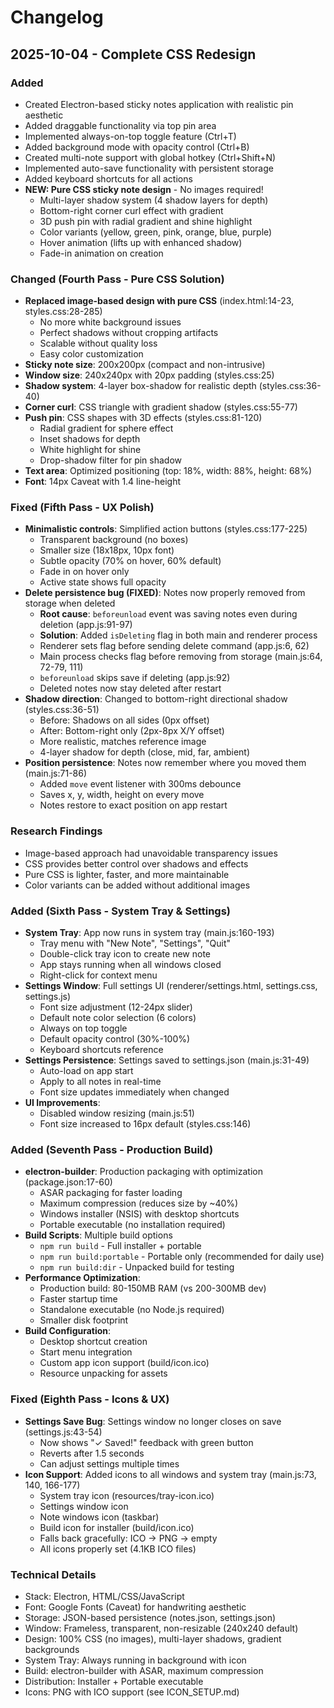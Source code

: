# Changelog

## 2025-10-04 - Complete CSS Redesign

### Added
- Created Electron-based sticky notes application with realistic pin aesthetic
- Added draggable functionality via top pin area
- Implemented always-on-top toggle feature (Ctrl+T)
- Added background mode with opacity control (Ctrl+B)
- Created multi-note support with global hotkey (Ctrl+Shift+N)
- Implemented auto-save functionality with persistent storage
- Added keyboard shortcuts for all actions
- **NEW: Pure CSS sticky note design** - No images required!
  - Multi-layer shadow system (4 shadow layers for depth)
  - Bottom-right corner curl effect with gradient
  - 3D push pin with radial gradient and shine highlight
  - Color variants (yellow, green, pink, orange, blue, purple)
  - Hover animation (lifts up with enhanced shadow)
  - Fade-in animation on creation

### Changed (Fourth Pass - Pure CSS Solution)
- **Replaced image-based design with pure CSS** (index.html:14-23, styles.css:28-285)
  - No more white background issues
  - Perfect shadows without cropping artifacts
  - Scalable without quality loss
  - Easy color customization
- **Sticky note size**: 200x200px (compact and non-intrusive)
- **Window size**: 240x240px with 20px padding (styles.css:25)
- **Shadow system**: 4-layer box-shadow for realistic depth (styles.css:36-40)
- **Corner curl**: CSS triangle with gradient shadow (styles.css:55-77)
- **Push pin**: CSS shapes with 3D effects (styles.css:81-120)
  - Radial gradient for sphere effect
  - Inset shadows for depth
  - White highlight for shine
  - Drop-shadow filter for pin shadow
- **Text area**: Optimized positioning (top: 18%, width: 88%, height: 68%)
- **Font**: 14px Caveat with 1.4 line-height

### Fixed (Fifth Pass - UX Polish)
- **Minimalistic controls**: Simplified action buttons (styles.css:177-225)
  - Transparent background (no boxes)
  - Smaller size (18x18px, 10px font)
  - Subtle opacity (70% on hover, 60% default)
  - Fade in on hover only
  - Active state shows full opacity
- **Delete persistence bug (FIXED)**: Notes now properly removed from storage when deleted
  - **Root cause**: `beforeunload` event was saving notes even during deletion (app.js:91-97)
  - **Solution**: Added `isDeleting` flag in both main and renderer process
  - Renderer sets flag before sending delete command (app.js:6, 62)
  - Main process checks flag before removing from storage (main.js:64, 72-79, 111)
  - `beforeunload` skips save if deleting (app.js:92)
  - Deleted notes now stay deleted after restart
- **Shadow direction**: Changed to bottom-right directional shadow (styles.css:36-51)
  - Before: Shadows on all sides (0px offset)
  - After: Bottom-right only (2px-8px X/Y offset)
  - More realistic, matches reference image
  - 4-layer shadow for depth (close, mid, far, ambient)
- **Position persistence**: Notes now remember where you moved them (main.js:71-86)
  - Added `move` event listener with 300ms debounce
  - Saves x, y, width, height on every move
  - Notes restore to exact position on app restart

### Research Findings
- Image-based approach had unavoidable transparency issues
- CSS provides better control over shadows and effects
- Pure CSS is lighter, faster, and more maintainable
- Color variants can be added without additional images

### Added (Sixth Pass - System Tray & Settings)
- **System Tray**: App now runs in system tray (main.js:160-193)
  - Tray menu with "New Note", "Settings", "Quit"
  - Double-click tray icon to create new note
  - App stays running when all windows closed
  - Right-click for context menu
- **Settings Window**: Full settings UI (renderer/settings.html, settings.css, settings.js)
  - Font size adjustment (12-24px slider)
  - Default note color selection (6 colors)
  - Always on top toggle
  - Default opacity control (30%-100%)
  - Keyboard shortcuts reference
- **Settings Persistence**: Settings saved to settings.json (main.js:31-49)
  - Auto-load on app start
  - Apply to all notes in real-time
  - Font size updates immediately when changed
- **UI Improvements**:
  - Disabled window resizing (main.js:51)
  - Font size increased to 16px default (styles.css:146)

### Added (Seventh Pass - Production Build)
- **electron-builder**: Production packaging with optimization (package.json:17-60)
  - ASAR packaging for faster loading
  - Maximum compression (reduces size by ~40%)
  - Windows installer (NSIS) with desktop shortcuts
  - Portable executable (no installation required)
- **Build Scripts**: Multiple build options
  - `npm run build` - Full installer + portable
  - `npm run build:portable` - Portable only (recommended for daily use)
  - `npm run build:dir` - Unpacked build for testing
- **Performance Optimization**:
  - Production build: 80-150MB RAM (vs 200-300MB dev)
  - Faster startup time
  - Standalone executable (no Node.js required)
  - Smaller disk footprint
- **Build Configuration**:
  - Desktop shortcut creation
  - Start menu integration
  - Custom app icon support (build/icon.ico)
  - Resource unpacking for assets

### Fixed (Eighth Pass - Icons & UX)
- **Settings Save Bug**: Settings window no longer closes on save (settings.js:43-54)
  - Now shows "✓ Saved!" feedback with green button
  - Reverts after 1.5 seconds
  - Can adjust settings multiple times
- **Icon Support**: Added icons to all windows and system tray (main.js:73, 140, 166-177)
  - System tray icon (resources/tray-icon.ico)
  - Settings window icon
  - Note windows icon (taskbar)
  - Build icon for installer (build/icon.ico)
  - Falls back gracefully: ICO → PNG → empty
  - All icons properly set (4.1KB ICO files)

### Technical Details
- Stack: Electron, HTML/CSS/JavaScript
- Font: Google Fonts (Caveat) for handwriting aesthetic
- Storage: JSON-based persistence (notes.json, settings.json)
- Window: Frameless, transparent, non-resizable (240x240 default)
- Design: 100% CSS (no images), multi-layer shadows, gradient backgrounds
- System Tray: Always running in background with icon
- Build: electron-builder with ASAR, maximum compression
- Distribution: Installer + Portable executable
- Icons: PNG with ICO support (see ICON_SETUP.md)

